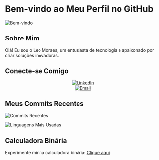 <!-- README.md -->
# Bem-vindo ao Meu Perfil no GitHub

![Bem-vindo](https://img.shields.io/badge/Bem%20vindo-GitHub-000000?style=flat&logo=github)

## Sobre Mim
Olá! Eu sou o Leo Moraes, um entusiasta de tecnologia e apaixonado por criar soluções inovadoras.

## Conecte-se Comigo

<p align="center">
  <a href="https://www.linkedin.com/in/leonardofmoraes" target="_blank">
    <img src="https://img.shields.io/badge/LinkedIn-0077B5?style=for-the-badge&logo=linkedin&logoColor=white" alt="LinkedIn">
  </a>
  <br>
  <a href="mailto:leonardo.moraes@moraestecnologia.com">
    <img src="https://img.shields.io/badge/Email-D14836?style=for-the-badge&logo=gmail&logoColor=white" alt="Email">
  </a>
</p>

## Meus Commits Recentes

![Commits Recentes](https://github-readme-stats.vercel.app/api?username=leomoraes0&show_icons=true&theme=github_dark)

![Linguagens Mais Usadas](https://github-readme-stats.vercel.app/api/top-langs/?username=leomoraes0&layout=compact&theme=github_dark)

## Calculadora Binária

Experimente minha calculadora binária: [Clique aqui](https://leomoraes0.github.io/calculator-binary/)
